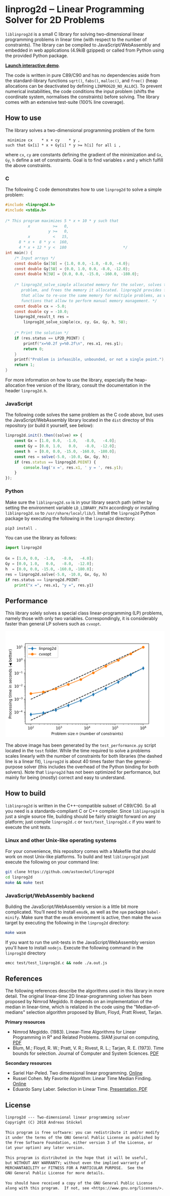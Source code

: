 # linprog2d ‒ Linear Programming Solver for 2D Problems

`liblinprog2d` is a small C library for solving two-dimensional linear programming problems in linear time (with respect to the number of constraints). The library can be compiled to JavaScript/WebAssembly and embedded in web applications (4.9kiB gzipped) or called from Python using the provided Python package.

**[Launch interactive demo](https://rawgit.com/astoeckel/linprog2d/master/examples/linprog2d_interactive.html)**.

The code is written in pure C89/C90 and has no dependencies aside from the standard-library functions `sqrt()`, `fabs()`, `malloc()`, and `free()` (heap allocations can be deactivated by defining `LINPROG2D_NO_ALLOC`). To prevent numerical instabilities, the code conditions the input problem (shifts the coordinate system, normalises the constraints) before solving. The library comes with an extensive test-suite (100% line coverage).

## How to use

The library solves a two-dimensional programming problem of the form
```
 minimize cx    * x + cy    * y ,
such that Gx[i] * x + Gy[i] * y >= h[i] for all i ,
```
where `cx`, `cy` are constants defining the gradient of the minimization and `Gx`, `Gy`, `h` define a set of constraints. Goal is to find variables `x` and `y` which fulfill the above constraints.

### C

The following C code demonstrates how to use `linprog2d` to solve a simple problem:

```c
#include <linprog2d.h>
#include <stdio.h>

/* This program maximizes 5 * x + 10 * y such that
          x          >=   0,
                   y >=   0,
          x          <   15,
      8 * x +  8 * y <  160,
      4 * x + 12 * y <  180                         */
int main() {
	/* Input arrays */
	const double Gx[5U] = {1.0, 0.0, -1.0, -8.0, -4.0};
	const double Gy[5U] = {0.0, 1.0, 0.0, -8.0, -12.0};
	const double h[5U] = {0.0, 0.0, -15.0, -160.0, -180.0};

	/* linprog2d_solve_simple allocated memory for the solver, solves the
	   problem, and frees the memory it allocated. linprog2d provides functions
	   that allow to re-use the same memory for multiple problems, as well as
	   functions that allow to perform manual memory management. */
	const double cx = -5.0;
	const double cy = -10.0;
	linprog2d_result_t res =
	    linprog2d_solve_simple(cx, cy, Gx, Gy, h, 5U);

	/* Print the solution */
	if (res.status == LP2D_POINT) {
		printf("x=%0.2f y=%0.2f\n", res.x1, res.y1);
		return 0;
	}
	printf("Problem is infeasible, unbounded, or not a single point.");
	return 1;
}
```

For more information on how to use the library, especially the heap-allocation free version of the library, consult the documentation in the header `linprog2d.h`.

### JavaScript

The following code solves the same problem as the C code above, but uses the JavaScript/WebAssembly library located in the `dist` directoy of this repository (or build it yourself, see below):
```javascript
linprog2d.init().then((solve) => {
	const Gx = [1.0, 0.0,  -1.0,   -8.0,   -4.0];
	const Gy = [0.0, 1.0,   0.0,   -8.0,  -12.0];
	const h  = [0.0, 0.0, -15.0, -160.0, -180.0];
	const res = solve(-5.0, -10.0, Gx, Gy, h);
	if (res.status == linprog2d.POINT) {
		console.log('x =', res.x1, ' y = ', res.y1);
	}
});
```

### Python

Make sure the `liblinprog2d.so` is in your library search path (either by setting the environment variable `LD_LIBRARY_PATH` accordingly or installing `liblinprog2d.so` to `/usr/share/local/lib/`). Install the `linprog2d` Python package by executing the following in the `linprog2d` directory:
```sh
pip3 install .
```
You can use the library as follows:
```python
import linprog2d

Gx = [1.0, 0.0,  -1.0,   -8.0,   -4.0];
Gy = [0.0, 1.0,   0.0,   -8.0,  -12.0];
h  = [0.0, 0.0, -15.0, -160.0, -180.0];
res = linprog2d.solve(-5.0, -10.0, Gx, Gy, h)
if res.status == linprog2d.POINT:
    print("x =", res.x1, "y =", res.y1)
```

## Performance

This library solely solves a special class linear-programming (LP) problems, namely those with only two variables. Correspondingly, it is considerably faster than general LP solvers such as `cvxopt`.

![Performance comparison between cvxopt and linprog2d](doc/linprog2d_performance.png)

The above image has been generated by the `test_performance.py` script located in the `test` folder. While the time required to solve a problems scales linearly with the number of constraints for both libraries (the dashed line is a linear fit), `linprog2d` is about 40 times faster than the general-purpose solver (this includes the overhead of the Python binding for both solvers). Note that `linprog2d` has not been optimized for performance, but mainly for being (mostly) correct and easy to understand.

## How to build

`liblinprog2d` is written in the C++-compatible subset of C89/C90. So all you need is a standards-compliant C or C++ compiler. Since `liblinprog2d` is just a single source file, building should be fairly straight forward on any platform; just compile `linprog2d.c` or `test/test_linprog2d.c` if you want to execute the unit tests.

### Linux and other Unix-like operating systems

For your convenience, this repository comes with a Makefile that should work on most Unix-like platforms. To build and test `liblinprog2d` just execute the following on your command line:
```sh
git clone https://github.com/astoeckel/linprog2d
cd linprog2d
make && make test
```

### JavaScript/WebAssembly backend

Building the JavaScript/WebAssembly version is a little bit more complicated. You’ll need to install `emsdk`, as well as the `npm` package `babel-minify`. Make sure that the `emsdk` environment is active, then make the `wasm` target by executing the following in the `linprog2d` directory:
```sh
make wasm
```
If you want to run the unit-tests in the JavaScript/WebAssembly version you'll have to install `nodejs`. Execute the following command in the `linprog2d` directory
```sh
emcc test/test_linprog2d.c && node ./a.out.js
```

## References

The following references describe the algorithms used in this library in more detail. The original linear-time 2D linear-programming solver has been proposed by Nimrod Megiddo. It depends on an implementation of the median in linear-time, which is relalized in the code using the "Median-of-medians" selection algorithm proposed by Blum, Floyd, Pratt Rivest, Tarjan.

**Primary resources**
* Nimrod Megiddo. (1983). Linear-Time Algorithms for Linear Programming in R³ and Related Problems. SIAM journal on computing, [PDF](http://epubs.siam.org/doi/pdf/10.1137/0212052)
* Blum, M.; Floyd, R. W.; Pratt, V. R.; Rivest, R. L.; Tarjan, R. E. (1973). Time bounds for selection. Journal of Computer and System Sciences. [PDF](http://people.csail.mit.edu/rivest/pubs/BFPRT73.pdf)

**Secondary resources**
* Sariel Har-Peled. Two dimensional linear programming. [Online](http://sarielhp.org/research/CG/applets/linear_prog/main.html)
* Russel Cohen. My Favorite Algorithm: Linear Time Median Finding. [Online](https://rcoh.me/posts/linear-time-median-finding/)
* Eduardo Sany Laber. Selection in Linear Time. [Presentation, PDF](http://www-di.inf.puc-rio.br/~laber/median-lineartime.pdf)

## License

```
linprog2d --- Two-dimensional linear programming solver
Copyright (C) 2018 Andreas Stöckel

This program is free software: you can redistribute it and/or modify
it under the terms of the GNU General Public License as published by
the Free Software Foundation, either version 3 of the License, or
(at your option) any later version.

This program is distributed in the hope that it will be useful,
but WITHOUT ANY WARRANTY; without even the implied warranty of
MERCHANTABILITY or FITNESS FOR A PARTICULAR PURPOSE.  See the
GNU General Public License for more details.

You should have received a copy of the GNU General Public License
along with this program.  If not, see <https://www.gnu.org/licenses/>.
```

